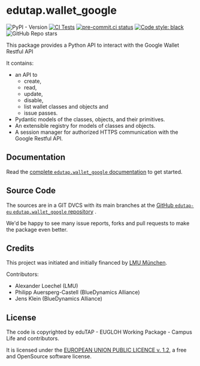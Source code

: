 # edutap.wallet_google

<p style="text-align:center;">

![PyPI - Version](https://img.shields.io/pypi/v/edutap.wallet_google?logo=python)
[![CI Tests](https://github.com/edutap-eu/edutap.wallet_google/actions/workflows/tests.yaml/badge.svg)](https://github.com/edutap-eu/edutap.wallet_google/actions/workflows/tests.yaml)
[![pre-commit.ci status](https://results.pre-commit.ci/badge/github/edutap-eu/edutap.wallet_google/main.svg)](https://results.pre-commit.ci/latest/github/edutap-eu/edutap.wallet_google/main)
[![Code style: black](https://img.shields.io/badge/code%20style-black-000000.svg)](https://github.com/psf/black)
![GitHub Repo stars](https://img.shields.io/github/stars/edutap-eu/edutap.wallet_google)

</p>

This package provides a Python API to interact with the Google Wallet Restful API

It contains:

- an API to
   - create,
   - read,
   - update,
   - disable,
   - list
  wallet classes and objects
  and
  - issue passes.
- Pydantic models of the classes, objects, and their primitives.
- An extensible registry for models of classes and objects.
- A session manager for authorized HTTPS communication with the Google Restful API.

## Documentation

Read the [complete `edutap.wallet_google` documentation](https://docs.edutap.eu/packages/edutap_wallet_google/index.html) to get started.

## Source Code

The sources are in a GIT DVCS with its main branches at the [GitHub `edutap-eu` `edutap.wallet_google` repository](https://github.com/edutap-eu/edutap.wallet_google) .

We'd be happy to see many issue reports, forks and pull requests to make the package even better.

## Credits

This project was initiated and initially financed by [LMU München](https://www.lmu.de).

Contributors:

- Alexander Loechel (LMU)
- Philipp Auersperg-Castell (BlueDynamics Alliance)
- Jens Klein (BlueDynamics Alliance)

## License

The code is copyrighted by eduTAP - EUGLOH Working Package - Campus Life and contributors.

It is licensed under the [EUROPEAN UNION PUBLIC LICENCE v. 1.2](https://opensource.org/license/eupl-1-2/), a free and OpenSource software license.
